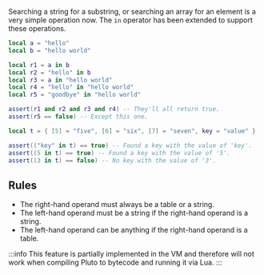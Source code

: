 Searching a string for a substring, or searching an array for an element is a very simple operation now. The `in` operator has been extended to support these operations.
```lua showLineNumbers title="Searching for a substring."
local a = "hello"
local b = "hello world"

local r1 = a in b
local r2 = "hello" in b
local r3 = a in "hello world"
local r4 = "hello" in "hello world"
local r5 = "goodbye" in "hello world"

assert(r1 and r2 and r3 and r4) -- They'll all return true.
assert(r5 == false) -- Except this one.
```
```lua showLineNumbers title="Searching a table for keys and elements."
local t = { [5] = "five", [6] = "six", [7] = "seven", key = "value" }

assert(("key" in t) == true) -- Found a key with the value of 'key'.
assert((5 in t) == true) -- Found a key with the value of '5'.
assert((3 in t) == false) -- No key with the value of '3'.
```

## Rules
- The right-hand operand must always be a table or a string.
- The left-hand operand must be a string if the right-hand operand is a string.
- The left-hand operand can be anything if the right-hand operand is a table.

:::info
This feature is partially implemented in the VM and therefore will not work when compiling Pluto to bytecode and running it via Lua.
:::
